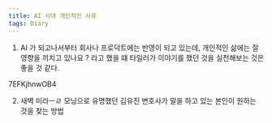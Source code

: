 ```yaml
---
title: AI 시대 개인적인 사유
tags: Diary
---
```


1. AI 가 되고나서부터 회사나 프로덕트에는 반영이 되고 있는데, 개인적인 삶에는 잘 영향을 끼치고 있나요 ? 라고 했을 떄 타일러가 이야기를 했던 것을 실천해보는 것은 좋을 것 같다.

7EFKjhnwOB4

2. 새벽 미라ㅡㄹ 모닝으로 유명했던 김유진 변호사가 말을 하고 있는 본인이 원하는 것을 찾는 방법

